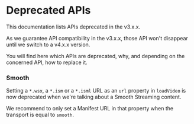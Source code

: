 # Deprecated APIs

This documentation lists APIs deprecated in the v3.x.x.

As we guarantee API compatibility in the v3.x.x, those API won't disappear until
we switch to a v4.x.x version.

You will find here which APIs are deprecated, why, and depending on the
concerned API, how to replace it.

### Smooth

Setting a `*.wsx`, a `*.ism` or a `*.isml` URL as an `url` property in
`loadVideo` is now deprecated when we're talking about a Smooth Streaming
content.

We recommend to only set a Manifest URL in that property when the transport is
equal to `smooth`.
